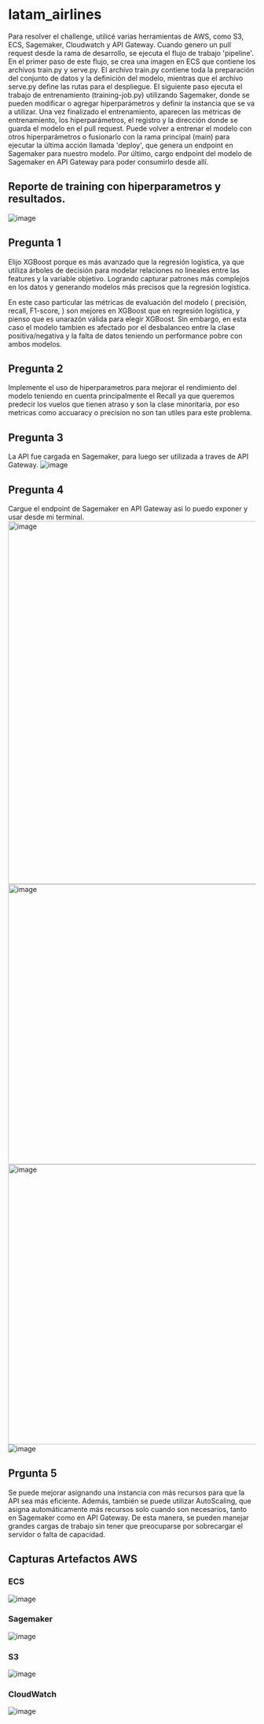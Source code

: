 # latam_airlines
Para resolver el challenge, utilicé varias herramientas de AWS, como S3, ECS, Sagemaker, Cloudwatch y API Gateway. Cuando genero un pull request desde la rama de desarrollo, se ejecuta el flujo de trabajo 'pipeline'. En el primer paso de este flujo, se crea una imagen en ECS que contiene los archivos train.py y serve.py. El archivo train.py contiene toda la preparación del conjunto de datos y la definición del modelo, mientras que el archivo serve.py define las rutas para el despliegue. El siguiente paso ejecuta el trabajo de entrenamiento (training-job.py) utilizando Sagemaker, donde se pueden modificar o agregar hiperparámetros y definir la instancia que se va a utilizar. Una vez finalizado el entrenamiento, aparecen las métricas de entrenamiento, los hiperparámetros, el registro y la dirección donde se guarda el modelo en el pull request. Puede volver a entrenar el modelo con otros hiperparámetros o fusionarlo con la rama principal (main) para ejecutar la última acción llamada 'deploy', que genera un endpoint en Sagemaker para nuestro modelo. Por último, cargo endpoint del modelo de Sagemaker en API Gateway para poder consumirlo desde allí.

## Reporte de training con hiperparametros y resultados.
![image](https://user-images.githubusercontent.com/52375173/226212298-f3bdca74-cf49-4563-bd48-d7d484144fb3.png)


## Pregunta 1
Elijo XGBoost porque es más avanzado que la regresión logística, ya que utiliza árboles de decisión para modelar relaciones no lineales entre las features y la variable objetivo. Logrando capturar patrones más complejos en los datos y  generando modelos más precisos que la regresión logística.

En este caso particular las métricas de evaluación del modelo ( precisión, recall, F1-score, ) son mejores en XGBoost que en regresión logística, y pienso que es unarazón válida para elegir XGBoost. Sin embargo, en esta caso el modelo tambien es afectado por el desbalanceo entre la clase positiva/negativa y la falta de datos teniendo un performance pobre con ambos modelos. 

## Pregunta 2
Implemente el uso de hiperparametros para mejorar el rendimiento del modelo teniendo en cuenta principalmente el Recall ya que queremos predecir los vuelos que tienen atraso y son la clase minoritaria, por eso metricas como accuaracy o precision no son tan utiles para este problema.

## Pregunta 3
La API fue cargada en Sagemaker, para luego ser utilizada a traves de API Gateway.
![image](https://user-images.githubusercontent.com/52375173/226212043-fe3e4825-c9a4-4603-8471-7f19f61f1521.png)

## Pregunta 4
Cargue el endpoint de Sagemaker en API Gateway asi lo puedo exponer y usar desde mi terminal.
<img width="737" alt="image" src="https://user-images.githubusercontent.com/52375173/226502983-d8f7f980-35f6-4dd8-ae13-ad0161d2678b.png">
<img width="569" alt="image" src="https://user-images.githubusercontent.com/52375173/226621683-9a6e3513-0be3-4379-a775-b4e5a7630974.png">
<img width="569" alt="image" src="https://user-images.githubusercontent.com/52375173/226622226-e767505d-d746-42aa-a53a-d223609bc275.png">
![image](https://user-images.githubusercontent.com/52375173/226623826-0fe29718-ab85-4367-b800-515776ed0b48.png)

## Prgunta 5
Se puede mejorar asignando una instancia con más recursos para que la API sea más eficiente. Además, también se puede utilizar AutoScaling, que asigna automáticamente más recursos solo cuando son necesarios, tanto en Sagemaker como en API Gateway. De esta manera, se pueden manejar grandes cargas de trabajo sin tener que preocuparse por sobrecargar el servidor o  falta de capacidad.


## Capturas Artefactos AWS


### ECS
![image](https://user-images.githubusercontent.com/52375173/226614584-dba3a166-736c-4ef7-9d4d-658bc1f7177f.png)
### Sagemaker
![image](https://user-images.githubusercontent.com/52375173/226212145-28c11084-9c9f-45b1-b0a3-93fd2490eede.png)
### S3 
![image](https://user-images.githubusercontent.com/52375173/226212216-08ccb872-bf99-4970-aec7-5df81d78c041.png)
### CloudWatch
![image](https://user-images.githubusercontent.com/52375173/226212350-9ee20337-2a62-49a5-9918-0e351f39cea6.png)
